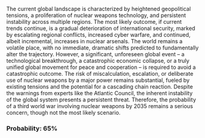The current global landscape is characterized by heightened geopolitical tensions, a proliferation of nuclear weapons technology, and persistent instability across multiple regions. The most likely outcome, if current trends continue, is a gradual deterioration of international security, marked by escalating regional conflicts, increased cyber warfare, and continued, albeit incremental, increases in nuclear arsenals. The world remains a volatile place, with no immediate, dramatic shifts predicted to fundamentally alter the trajectory. However, a significant, unforeseen global event – a technological breakthrough, a catastrophic economic collapse, or a truly unified global movement for peace and cooperation – is required to avoid a catastrophic outcome. The risk of miscalculation, escalation, or deliberate use of nuclear weapons by a major power remains substantial, fueled by existing tensions and the potential for a cascading chain reaction. Despite the warnings from experts like the Atlantic Council, the inherent instability of the global system presents a persistent threat. Therefore, the probability of a third world war involving nuclear weapons by 2035 remains a serious concern, though not the most likely scenario. 



### Probability: 65%
